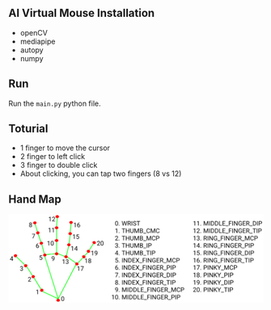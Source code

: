## AI Virtual Mouse Installation
* openCV
* mediapipe
* autopy
* numpy
## Run
Run the ```main.py``` python file.
## Toturial
* 1 finger to move the cursor
* 2 finger to left click 
* 3 finger to double click 
* About clicking, you can tap two fingers (8 vs 12)
## Hand Map
![map](./hand_landmarks.png)